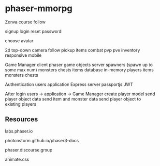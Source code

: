 # phaser-mmorpg
Zenva course follow


signup
login
reset password

choose avatar

2d top-down
camera follow
pickup items
combat
  pvp
  pve
inventory
responsive
  mobile


Game Manager
client
  phaser
  game objects
server
  spawners (spawn up to some max num)
    monsters
    chests
    items
database
  in-memory
    players
    items
    monsters
    chests

Authentication
  users
  application
  Express server
    passportjs
      JWT


After login
  users -> application -> Game Manager
    create player model
      send player object data
      send item and monster data
      send player object to existing players

## Resources

labs.phaser.io

photonstorm.github.io/phaser3-docs

phaser.discourse.group

animate.css